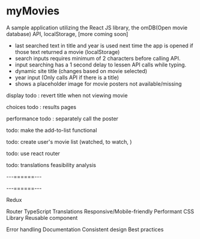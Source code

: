 <h1>myMovies</h1>

<p>A sample application utilizing the React JS library, the omDB(Open movie database) API, localStorage, [more coming soon]</p>

- last searched text in title and year is used next time the app is opened if those text returned a movie (localStorage)
- search inputs requires minimum of 2 characters before calling API.
- input searching has a 1 second delay to lessen API calls while typing.
- dynamic site title (changes based on movie selected)
- year input (Only calls API if there is a title)
- shows a placeholder image for movie posters not available/missing

display
todo : revert title when not viewing movie

choices
todo : results pages

performance
todo : separately call the poster

todo: make the add-to-list functional

todo: create user's movie list (watched, to watch, )

todo: use react router

todo: translations feasibility analysis

---======---

<!-- todo: change page tab logo -->

---======---

Redux

<!-- API -->

Router
TypeScript
Translations
Responsive/Mobile-friendly
Performant
CSS Library
Reusable component

<!-- Children props -->

Error handling
Documentation
Consistent design
Best practices
